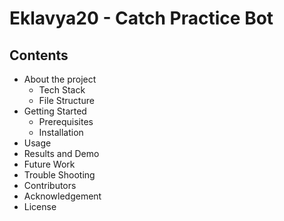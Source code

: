 # Eklavya20 - Catch Practice Bot

## Contents
* About the project
  * Tech Stack
  * File Structure
* Getting Started
  * Prerequisites
  * Installation
* Usage
* Results and Demo
* Future Work
* Trouble Shooting
* Contributors
* Acknowledgement
* License
